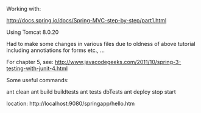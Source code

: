 Working with: 

http://docs.spring.io/docs/Spring-MVC-step-by-step/part1.html

Using Tomcat 8.0.20

Had to make some changes in various files due to oldness of above tutorial including annotiations for forms etc., ...

For chapter 5, see: http://www.javacodegeeks.com/2011/10/spring-3-testing-with-junit-4.html

Some useful commands:

ant clean
ant build buildtests
ant tests dbTests
ant deploy stop start

location: http://localhost:9080/springapp/hello.htm

